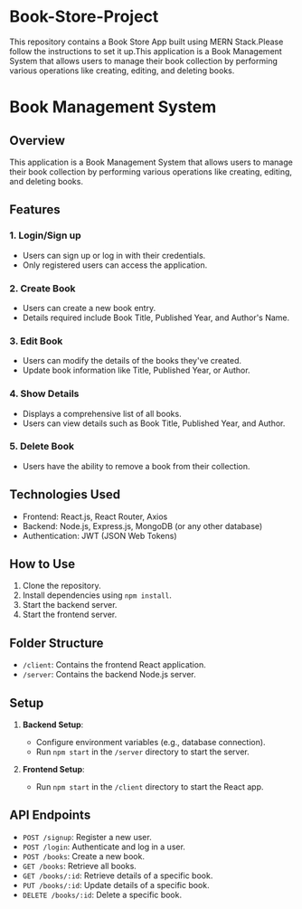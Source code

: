 ﻿# Book-Store-Project

This repository contains a Book Store App built using MERN Stack.Please follow the instructions to set it up.This application is a Book Management System that allows users to manage their book collection by performing various operations like creating, editing, and deleting books.

# Book Management System

## Overview

This application is a Book Management System that allows users to manage their book collection by performing various operations like creating, editing, and deleting books.

## Features

### 1. **Login/Sign up**
   - Users can sign up or log in with their credentials.
   - Only registered users can access the application.

### 2. **Create Book**
   - Users can create a new book entry.
   - Details required include Book Title, Published Year, and Author's Name.

### 3. **Edit Book**
   - Users can modify the details of the books they've created.
   - Update book information like Title, Published Year, or Author.

### 4. **Show Details**
   - Displays a comprehensive list of all books.
   - Users can view details such as Book Title, Published Year, and Author.

### 5. **Delete Book**
   - Users have the ability to remove a book from their collection.

## Technologies Used

- Frontend: React.js, React Router, Axios
- Backend: Node.js, Express.js, MongoDB (or any other database)
- Authentication: JWT (JSON Web Tokens)

## How to Use

1. Clone the repository.
2. Install dependencies using `npm install`.
3. Start the backend server.
4. Start the frontend server.

## Folder Structure

- `/client`: Contains the frontend React application.
- `/server`: Contains the backend Node.js server.

## Setup

1. **Backend Setup**:
   - Configure environment variables (e.g., database connection).
   - Run `npm start` in the `/server` directory to start the server.

2. **Frontend Setup**:
   - Run `npm start` in the `/client` directory to start the React app.

## API Endpoints

- `POST /signup`: Register a new user.
- `POST /login`: Authenticate and log in a user.
- `POST /books`: Create a new book.
- `GET /books`: Retrieve all books.
- `GET /books/:id`: Retrieve details of a specific book.
- `PUT /books/:id`: Update details of a specific book.
- `DELETE /books/:id`: Delete a specific book.

